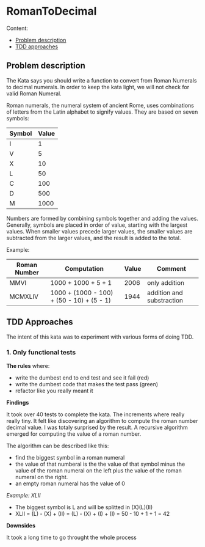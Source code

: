  RomanToDecimal
================

Content:
*   [Problem description](#problem-description)
*   [TDD approaches](#tdd-approaches)

<h2>Problem description</h2>

The Kata says you should write a function to convert from Roman Numerals to decimal numerals.
In order to keep the kata light, we will not check for valid Roman Numeral.

Roman numerals, the numeral system of ancient Rome, uses combinations of letters from the Latin alphabet to signify values. 
They are based on seven symbols:

| Symbol  | Value    |
| ------- | -------- |
| I       |    1     |
| V       |    5     |
| X       |   10     |
| L       |   50     |
| C       |  100     |
| D       |  500     |
| M       | 1000     |

Numbers are formed by combining symbols together and adding the values. 
Generally, symbols are placed in order of value, 
starting with the largest values. 
When smaller values precede larger values, 
the smaller values are subtracted from the larger values, 
and the result is added to the total. 

Example:

| Roman Number  | Computation                                    | Value      | Comment                         |
| ------------- | ---------------------------------------------- | ---------- | ------------------------------- |
| MMVI          |  1000 + 1000 + 5 + 1                           | 2006       | only addition                   |
| MCMXLIV       |   1000 + (1000 - 100) + (50 - 10) + (5 - 1)    | 1944       | addition and substraction       |

<h2>TDD Approaches</h2>

The intent of this kata was to experiment with various forms of doing TDD. 

<h3> 1. Only functional tests </h3>

**The rules** where:
*   write the dumbest end to end test and see it fail (red)
*   write the dumbest code that makes the test pass (green)
*   refactor like you really meant it

**Findings**

It took over 40 tests to complete the kata. 
The increments where really really tiny. It felt like discovering an algorithm to compute the roman number decimal value. 
I was totaly surprised by the result. A recursive algorithm emerged for computing the value of a roman number.

The algorithm can be described like this:
* find the biggest symbol in a roman numeral
* the value of that numberal is the the value of that symbol minus the value of the roman numeral on the left plus the value of the roman numeral on the right.
* an empty roman numeral has the value of 0

*Example: XLII*
* The biggest symbol is L and will be splitted in (X)(L)(II)
* XLII = (L) - (X) + (II) = (L) - (X) + (I) + (I) = 50 - 10 + 1 + 1 = 42

**Downsides**

It took a long time to go throught the whole process


